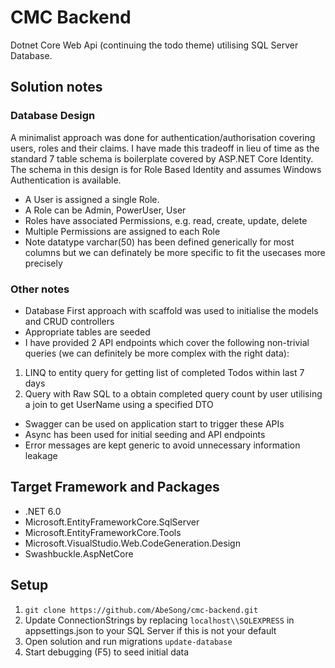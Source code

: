 # CMC Backend
Dotnet Core Web Api (continuing the todo theme) utilising SQL Server Database.

## Solution notes
### Database Design
A minimalist approach was done for authentication/authorisation covering users, roles and their claims. I have made this tradeoff in lieu of time as the standard 7 table schema is boilerplate covered by ASP.NET Core Identity.
The schema in this design is for Role Based Identity and assumes Windows Authentication is available.
* A User is assigned a single Role.
* A Role can be Admin, PowerUser, User
* Roles have associated Permissions, e.g. read, create, update, delete
* Multiple Permissions are assigned to each Role
* Note datatype varchar(50) has been defined generically for most columns but we can definately be more specific to fit the usecases more precisely

### Other notes
* Database First approach with scaffold was used to initialise the models and CRUD controllers
* Appropriate tables are seeded
* I have provided 2 API endpoints which cover the following non-trivial queries (we can definitely be more complex with the right data):
1. LINQ to entity query for getting list of completed Todos within last 7 days
2. Query with Raw SQL to a obtain completed query count by user utilising a join to get UserName using a specified DTO
* Swagger can be used on application start to trigger these APIs
* Async has been used for initial seeding and API endpoints
* Error messages are kept generic to avoid unnecessary information leakage

## Target Framework and Packages
* .NET 6.0
* Microsoft.EntityFrameworkCore.SqlServer
* Microsoft.EntityFrameworkCore.Tools
* Microsoft.VisualStudio.Web.CodeGeneration.Design
* Swashbuckle.AspNetCore

## Setup
1. `git clone https://github.com/AbeSong/cmc-backend.git`
2. Update ConnectionStrings by replacing `localhost\\SQLEXPRESS` in appsettings.json to your SQL Server if this is not your default
3. Open solution and run migrations `update-database`
4. Start debugging (F5) to seed initial data
